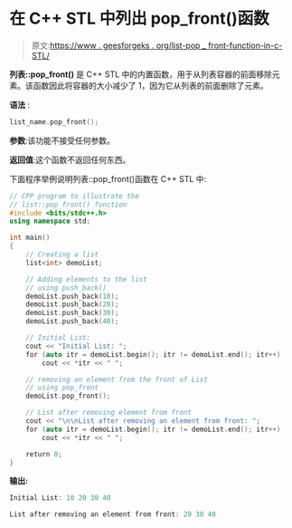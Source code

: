 # 在 C++ STL 中列出 pop_front()函数

> 原文:[https://www . geesforgeks . org/list-pop _ front-function-in-c-STL/](https://www.geeksforgeeks.org/list-pop_front-function-in-c-stl/)

**列表::pop_front()** 是 C++ STL 中的内置函数，用于从列表容器的前面移除元素。该函数因此将容器的大小减少了 1，因为它从列表的前面删除了元素。

**语法** :

```cpp
list_name.pop_front();

```

**参数**:该功能不接受任何参数。

**返回值**:这个函数不返回任何东西。

下面程序举例说明列表::pop_front()函数在 C++ STL 中:

```cpp
// CPP program to illustrate the
// list::pop_front() function
#include <bits/stdc++.h>
using namespace std;

int main()
{
    // Creating a list
    list<int> demoList;

    // Adding elements to the list
    // using push_back()
    demoList.push_back(10);
    demoList.push_back(20);
    demoList.push_back(30);
    demoList.push_back(40);

    // Initial List:
    cout << "Initial List: ";
    for (auto itr = demoList.begin(); itr != demoList.end(); itr++)
        cout << *itr << " ";

    // removing an element from the front of List
    // using pop_front
    demoList.pop_front();

    // List after removing element from front
    cout << "\n\nList after removing an element from front: ";
    for (auto itr = demoList.begin(); itr != demoList.end(); itr++)
        cout << *itr << " ";

    return 0;
}
```

**输出:**

```cpp
Initial List: 10 20 30 40 

List after removing an element from front: 20 30 40

```